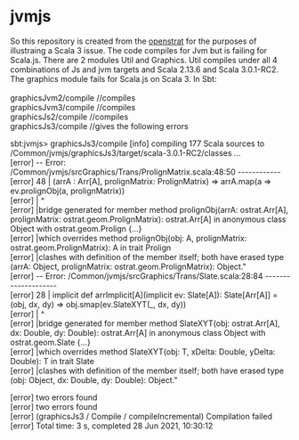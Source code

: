 # jvmjs
So this repository is created from the [openstrat](https://github.com/Rich2/openstrat) for the purposes of illustraing a Scala 3 issue. The code
compiles for Jvm but is failing for Scala.js. There are 2 modules Util and Graphics. Util compiles under all 4 combinations of Js and jvm targets and
Scala 2.13.6 and Scala 3.0.1-RC2. The graphics module fails for Scala.js on Scala 3. In Sbt:<br>
<br>
graphicsJvm2/compile //compiles<br>
graphicsJvm3/compile //compiles<br>
graphicsJs2/compile //compiles<br>
graphicsJs3/compile //gives the following errors<br>

sbt:jvmjs> graphicsJs3/compile
[info] compiling 177 Scala sources to /Common/jvmjs/graphicsJs3/target/scala-3.0.1-RC2/classes ... <br>
[error] -- Error: /Common/jvmjs/srcGraphics/Trans/ProlignMatrix.scala:48:50 ------------ <br>
[error] 48 |    (arrA : Arr[A], prolignMatrix: ProlignMatrix) => arrA.map(a => ev.prolignObj(a, prolignMatrix)) <br>
[error]    |                                                  ^ <br>
[error]    |bridge generated for member method prolignObj(arrA: ostrat.Arr[A], prolignMatrix: ostrat.geom.ProlignMatrix): ostrat.Arr[A] in anonymous class Object with ostrat.geom.Prolign {...} <br>
[error]    |which overrides method prolignObj(obj: A, prolignMatrix: ostrat.geom.ProlignMatrix): A in trait Prolign <br>
[error]    |clashes with definition of the member itself; both have erased type (arrA: Object, prolignMatrix: ostrat.geom.ProlignMatrix): Object." <br>
[error] -- Error: /Common/jvmjs/srcGraphics/Trans/Slate.scala:28:84 -------------------- <br>
[error] 28 |  implicit def arrImplicit[A](implicit ev: Slate[A]): Slate[Arr[A]] = (obj, dx, dy) => obj.smap(ev.SlateXYT(_, dx, dy)) <br>
[error]    |                                                                                    ^ <br>
[error]    |bridge generated for member method SlateXYT(obj: ostrat.Arr[A], dx: Double, dy: Double): ostrat.Arr[A] in anonymous class Object with ostrat.geom.Slate {...} <br>
[error]    |which overrides method SlateXYT(obj: T, xDelta: Double, yDelta: Double): T in trait Slate <br>
[error]    |clashes with definition of the member itself; both have erased type (obj: Object, dx: Double, dy: Double): Object." <br>

[error] two errors found <br>
[error] two errors found <br>
[error] (graphicsJs3 / Compile / compileIncremental) Compilation failed <br>
[error] Total time: 3 s, completed 28 Jun 2021, 10:30:12